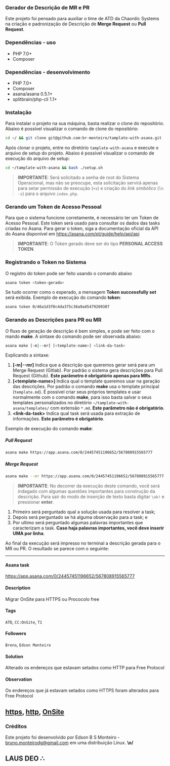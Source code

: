 ### Gerador de Descrição de MR e PR
Este projeto foi pensado para auxiliar o time de ATD da Chaordic Systems na criação e padronização de Descrição de __Merge Request__ ou __Pull Request__.

### Dependências - uso
- PHP 7.0+
- Composer

### Dependências - desenvolvimento
- PHP 7.0+
- Composer
- asana/asana 0.5.1+
- splitbrain/php-cli 1.1+

### Instalação
Para instalar o projeto na sua máquina, basta realizar o clone do repositório. Abaixo é possível visualizar o comando de clone do repositório:

```bash
cd ~/ && git clone git@github.com:br-monteiro/tamplate-with-asana.git
```

Após clonar o projeto, entre no diretório `tamplate-with-asana` e execute o arquivo de setup do projeto. Abaixo é possível visualizar o comando de execução do arquivo de setup:

```bash
cd ~/tamplate-with-asana && bash ./setup.sh
```

>__IMPORTANTE__: Será solicitado a senha de root do Sistema Operacional, mas não se preocupe, esta solicitação servirá apenas para setar permissão de execução (`+x`) e criação do _link simbólico_ (`ln -s`) para o arquivo `index.php`.

### Gerando um Token de Acesso Pessoal
Para que o sistema funcione corretamente, é necessário ter um Token de Acesso Pessoal. Este token será usado para consultar os dados das tasks criadas no Asana. Para gerar o token, siga a documentação oficial da API do Asana disponível em https://asana.com/pt/guide/help/api/api

>__IMPORTANTE__: O Token gerado deve ser do tipo __PERSONAL ACCESS TOKEN__.

### Registrando o Token no Sistema
O registro do token pode ser feito usando o comando abaixo

```bash
asana token <token-gerado>
```

Se tudo ocorrer como o esperado, a mensagem __Token successfully set__ será exibida. Exemplo de execução do comando __token__:

```bash
asana token 0/46a1d3f0c4da375c36a9a45479209307
```

### Gerando as Descrições para PR ou MR
O fluxo de geração de descrição é bem simples, e pode ser feito com o mando __make__. A sintaxe do comando pode ser observada abaixo:

```bash
asana make [-m|--mr] [<template-name>] <link-da-task>
```

Explicando a sintaxe:

1. __\[-m|--mr]__ Indica que a descrição que queremos gerar será para um Merge Request (Gitlab). Por padrão o sistema gera descrições para Pull Request (Github). __Este parâmetro é obrigatório apenas para MRs__.
2. __\[\<template-name>]__ Indica qual o template queremos usar na geração das descrições. Por padrão o comando __make__ usa o template principal (`template.md`). É possível criar seus próprios templates e usar normalmente com o comando __make__, para isso basta salvar o seus templates personalizados no diretório `~/tamplate-with-asana/templates/` com extensão `*.md`. __Este parâmetro não é obrigatório__.
3. __\<link-da-task>__ Indica qual task será usada para extração de informações. __Este parâmetro é obrigatório__.

Exemplo de execução do comando __make__:

##### Pull Request

```bash
asana make https://app.asana.com/0/24457451196652/567808915565777
```

##### Merge Request

```bash
asana make --mr https://app.asana.com/0/24457451196652/567808915565777
```

>__IMPORTANTE__: No decorrer da execução deste comando, você será indagado com algumas questões importantes para construção da descrição. Para sair do modo de inserção de texto basta digitar `\ok!` e pressionar __enter__.

1. Primeiro será perguntado qual a solução usada para resolver a task;
2. Depois será perguntado se há alguma observação para a task; e
3. Por ultimo será perguntado algumas palavras importantes que caracterizam a task. __Caso haja palavras importantes, você deve inserir UMA por linha__.

Ao final da execução será impresso no terminal a descrição gerada para o MR ou PR. O resultado se parece com o seguinte:

------------------------------
#### Asana task
https://app.asana.com/0/24457451196652/567808915565777

#### Description
Migrar OnSite para HTTPS ou Prococolo free

#### Tags
`ATD`, `CC:OnSite`, `T1`
#### Followers
`Breno`, `Edson Monteiro`

#### Solution
Alterado os endereços que estavam setados como HTTP para Free Protocol

#### Observation
Os endereços que já estavam setados como HTTPS foram alterados para Free Protocol

[https](https://github.com/search?utf8=✓&q=org%3Achaordic+https&type=issues),
[http](https://github.com/search?utf8=✓&q=org%3Achaordic+http&type=issues),
[OnSite](https://github.com/search?utf8=✓&q=org%3Achaordic+OnSite&type=issues)
------------------------------

### Créditos

Este projeto foi desenvolvido por Edson B S Monteiro - <bruno.monteirodg@gmail.com> em uma distribuição Linux. __\o/__

## LAUS DEO ∴